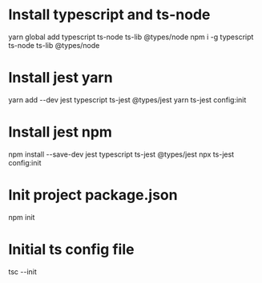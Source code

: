# Install typescript and ts-node
yarn global add typescript ts-node ts-lib @types/node
npm i -g typescript ts-node ts-lib @types/node

# Install jest yarn
yarn add --dev jest typescript ts-jest @types/jest
yarn ts-jest config:init

# Install jest npm
npm install --save-dev jest typescript ts-jest @types/jest
npx ts-jest config:init

# Init project package.json
npm init

#  Initial ts config file
tsc --init